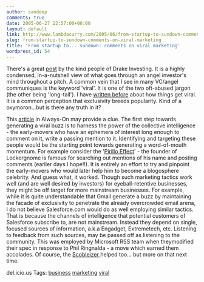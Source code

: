 ```yaml
---
author: sandeep
comments: true
date: 2005-06-27 22:57:00+00:00
layout: default
link: http://www.lambdacurry.com/2005/06/from-startup-to-sundown-comments-on-viral-marketing/
slug: from-startup-to-sundown-comments-on-viral-marketing
title: 'From startup to... sundown: comments on viral marketing'
wordpress_id: 54
---
```


There's a great [post](http://drakeview.typepad.com/pm_pd/2005/06/berkus_on_angel.html) by the kind people of Drake Investing. It is a highly condensed, in-a-nutshell view of what goes through an angel investor's mind throughout a pitch.
A common vein that I see in many VC/angel communiques is the keyword 'viral'. It is one of the two oft-abused jargon (the other being 'long-tail'). I have [written before](http://loxos.blogspot.com/2005/03/business-exclusively-underground.html) about how things get viral. It is a common perception that exclusivity breeds popularity. Kind of a oxymoron...but is there any truth in it?

This [article](http://www.alwayson-network.com/comments.php?id=7781_0_1_0_C) in Always-On may provide a clue. The first step towards generating a viral buzz is to harness the power of the collective intelligence - the early-movers who have an ephemera of interest long enough to comment on it, write a passing mention to it. Identifying and targeting these people would be the starting point towards generating a word-of-mouth momentum.
For example consider the '[Pirillo Effect](http://seattletimes.nwsource.com/html/businesstechnology/2002337456_pirillo16.html?syndication=rss)' - the founder of Lockergnome is famous for searching out mentions of his name and posting comments (earlier days I hope!!). It is entirely an effort to try and pinpoint the early-movers who would later help him to become a blogosphere celebrity. And guess what, it worked.
Though such marketing tactics work well (and are well desired by investors) for eyeball-retentive businesses, they might be off target for more mainstream businesses. For example, while it is quite understandable that Gmail generate a buzz by maintaining the facade of exclusivity to penetrate the already overcrowded email arena, I do not believe Salesforce.com would do as well employing similar tactics. That is because the channels of intelligence that potential customers of Salesforce subscribe to, are not mainstream. Instead they depend on single, focused sources of information, a.k.a Engadget, Extremetech, etc. Listening to feedback from such sources, may be passed off as listening to the community. 
This was employed by Microsoft RSS team when theymodified their spec in response to Phil Ringnalda - a move which earned them accolades.
Of course, the [Scobleizer ](http://radio.weblogs.com/0001011/)helped too... but more on that next time.



del.icio.us Tags: [business](http://del.icio.us/sss8ue/business) [ marketing](http://del.icio.us/sss8ue/marketing)  [ viral](http://del.icio.us/sss8ue/viral)
